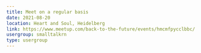 ```yaml
---
title: Meet on a regular basis
date: 2021-08-20
location: Heart and Soul, Heidelberg
link: https://www.meetup.com/back-to-the-future/events/hmcmfpycclbbc/
usergroup: smalltalkrn
type: usergroup
---
```

